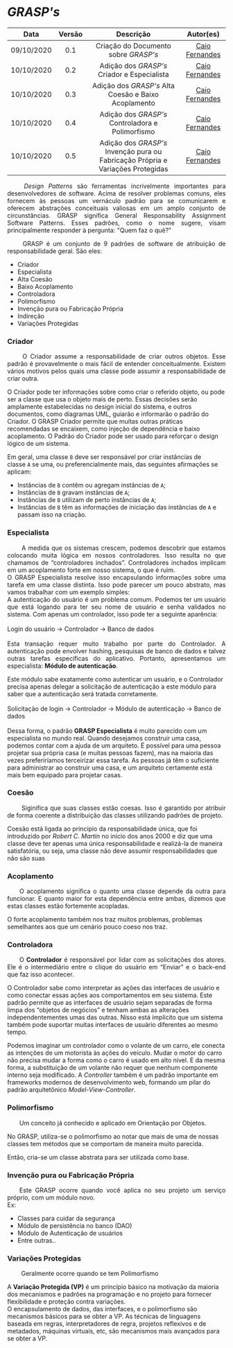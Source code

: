
# <i>GRASP's</i>

|    Data    | Versão |         Descrição         |           Autor(es)           |
| :--------: | :----: | :-----------------------: | :---------------------------: |
| 09/10/2020 |  0.1   | Criação do Documento sobre <i>GRASP's</i> | [Caio Fernandes](https://github.com/caiovfernandes) |
| 10/10/2020 |  0.2  | Adição dos  <i>GRASP's</i> Criador e Especialista | [Caio Fernandes](https://github.com/caiovfernandes) |
| 10/10/2020 |  0.3  | Adição dos  <i>GRASP's</i> Alta Coesão e Baixo Acoplamento | [Caio Fernandes](https://github.com/caiovfernandes) |
| 10/10/2020 |  0.4  | Adição dos  <i>GRASP's</i> Controladora e Polimorfismo | [Caio Fernandes](https://github.com/caiovfernandes) |
| 10/10/2020 |  0.5  | Adição dos  <i>GRASP's</i> Invenção pura ou Fabricação Própria e Variações Protegidas | [Caio Fernandes](https://github.com/caiovfernandes) |


<p align="justify"> &emsp;&emsp; <i>Design Patterns</i> são ferramentas incrivelmente importantes para desenvolvedores de software. Acima de resolver problemas comuns, eles fornecem às pessoas um vernáculo padrão para se comunicarem e oferecem abstrações conceituais valiosas em um amplo conjunto de circunstâncias.
GRASP significa General Responsability Assignment Software Patterns. Esses padrões, como o nome sugere, visam principalmente responder à pergunta: "Quem faz o quê?"</p>

<p align="justify"> &emsp;&emsp; GRASP é um conjunto de 9 padrões de software de atribuição de responsabilidade geral. São eles:</p>

- Criador
- Especialista
- Alta Coesão
- Baixo Acoplamento
- Controladora
- Polimorfismo
- Invenção pura ou Fabricação Própria
- Indireção
- Variações Protegidas


### Criador
<p align="justify"> &emsp;&emsp; O Criador assume a responsabilidade de criar outros objetos. Esse padrão é provavelmente o mais fácil de entender conceitualmente. Existem vários motivos pelos quais uma classe pode assumir a responsabilidade de criar outra.

O Criador pode ter informações sobre como criar o referido objeto, ou pode ser a classe que usa o objeto mais de perto. Essas decisões serão amplamente estabelecidas no design inicial do sistema, e outros documentos, como diagramas UML, guiarão e informarão o padrão do Criador.
O GRASP Criador permite que muitas outras práticas recomendadas se encaixem, como injeção de dependência e baixo acoplamento. O Padrão do Criador pode ser usado para reforçar o design lógico de um sistema.

Em geral, uma classe `B` deve ser responsável por criar instâncias de classe `A` se uma, ou preferencialmente mais, das seguintes afirmações se aplicam:

- Instâncias de `B` contêm ou agregam instâncias de `A`;
- Instâncias de `B` gravam instâncias de `A`;
- Instâncias de `B` utilizam de perto instâncias de `A`;
- Instâncias de `B` têm as informações de iniciação das instâncias de `A` e passam isso na criação.</p>


### Especialista

<p align="justify"> &emsp;&emsp; A medida que os sistemas crescem, podemos descobrir que estamos colocando muita lógica em nossos controladores. Isso resulta no que chamamos de “controladores inchados”. Controladores inchados implicam em um acoplamento forte em nosso sistema, o que é ruim.<br>
O GRASP Especialista resolve isso encapsulando informações sobre uma tarefa em uma classe distinta. Isso pode parecer um pouco abstrato, mas vamos trabalhar com um exemplo simples:<br>
A autenticação do usuário é um problema comum. Podemos ter um usuário que está logando para ter seu nome de usuário e senha validados no sistema. Com apenas um controlador, isso pode ter a seguinte aparência:<br><br>
Login do usuário → Controlador → Banco de dados<br><br>
Esta transação requer muito trabalho por parte do Controlador. A autenticação pode envolver hashing, pesquisas de banco de dados e talvez outras tarefas específicas do aplicativo. Portanto, apresentamos  um especialista: <strong>Módulo de autenticação</strong>.<br>

Este módulo sabe exatamente como autenticar um usuário, e o Controlador precisa apenas delegar a solicitação de autenticação a este módulo para saber que a autenticação será tratada corretamente.<br><br>
Solicitação de login → Controlador → Módulo de autenticação → Banco de dados<br><br>
Dessa forma, o padrão <strong>GRASP Especialista</strong> é muito parecido com um especialista no mundo real. Quando desejamos construir uma casa, podemos contar com a ajuda de um arquiteto. É possível para uma pessoa projetar sua própria casa (e muitas pessoas fazem), mas na maioria das vezes preferiríamos terceirizar essa tarefa. As pessoas já têm o suficiente para administrar ao construir uma casa, e um arquiteto certamente está mais bem equipado para projetar casas.</p>


### Coesão 

<p align="justify"> &emsp;&emsp; Siginifica que suas classes estão coesas. Isso é garantido por atribuir de forma coerente a distribuição das classes utilizando padrões de projeto.

Coesão está ligada ao princípio da responsabilidade única, que foi introduzido por <i>Robert C. Martin</i> no inicio dos anos 2000 e diz que uma classe deve ter apenas uma única responsabilidade e realizá-la de maneira satisfatória, ou seja, uma classe não deve assumir responsabilidades que não são suas</p>

### Acoplamento

<p align="justify"> &emsp;&emsp;O acoplamento significa o quanto uma classe depende da outra para funcionar. E quanto maior for esta dependência entre ambas, dizemos que estas classes estão fortemente acopladas.

O forte acoplamento também nos traz muitos problemas, problemas semelhantes aos que um cenário pouco coeso nos traz. </p>

### Controladora

<p align="justify"> &emsp;&emsp;O <strong>Controlador</strong> é responsável por lidar com as solicitações dos atores. Ele é o intermediário entre o clique do usuário em “Enviar” e o back-end que faz isso acontecer. 

O Controlador sabe como interpretar as ações das interfaces de usuário e como conectar essas ações aos comportamentos em seu sistema. Este padrão permite que as interfaces de usuário sejam separadas de forma limpa dos “objetos de negócios” e tenham ambas as alterações independentementes umas das outras. Nisso está implícito que um sistema também pode suportar muitas interfaces de usuário diferentes ao mesmo tempo.

Podemos imaginar um controlador como o volante de um carro, ele conecta as intenções de um motorista às ações do veículo. Mudar o motor do carro não precisa mudar a forma como o carro é usado em alto nível. E da mesma forma, a substituição de um volante não requer que nenhum componente interno seja modificado.
A <i>Controller</i> também é um padrão importante em frameworks modernos de desenvolvimento web, formando um pilar do padrão arquitetônico <i>Model-View-Controller</i>.</p>

### Polimorfismo

<p align="justify"> &emsp;&emsp;Um conceito já conhecido e aplicado em Orientação por Objetos.

No GRASP, utiliza-se o polimorfismo ao notar que mais de uma de nossas classes tem métodos que se comportam de maneira muito parecida.

Então, cria-se um classe abstrata para ser utilizada como base. </p>

### Invenção pura ou Fabricação Própria

<p align="justify"> &emsp;&emsp;Este GRASP ocorre quando você aplica no seu projeto um serviço próprio, com um módulo novo.<br>
Ex: 

- Classes para cuidar da segurança
- Módulo de persistência no banco (DAO)
- Módulo de Autenticação de usuários
- Entre outras.. </p>


### Variações Protegidas

<p align="justify"> &emsp;&emsp;
Geralmente ocorre quando se tem Polimorfismo

A <strong>Variação Protegida (VP)</strong> é um princípio básico na motivação da maioria dos mecanismos e padrões na programação e no projeto para fornecer flexibilidade e proteção contra variações.<br>
O encapsulamento de dados, das interfaces, e o polimorfismo são mecanismos básicos para se obter a VP. As técnicas de linguagens baseada em regras, interpretadores de regra, projetos reflexivos e de metadados, máquinas virtuais, etc, são mecanismos mais avançados para se obter a VP. </p>